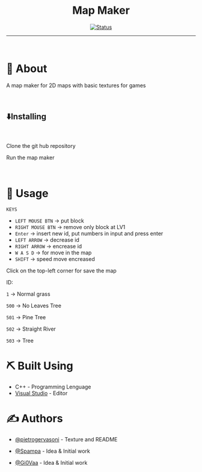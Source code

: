 
<!---
<p align="center">
 <img width=200px height=200px src=" " alt="Project logo"></a>
</p>
--->
 <h1 align="center">Map Maker</h1>

<div align="center">

[![Status](https://img.shields.io/badge/status-active-success.svg)]()


</div>

---

<p align="center"> 
    <br> 
</p>


# 🧐 About

A map maker for 2D maps with basic textures for games

</br>

## ⬇️Installing

</br>

Clone the git hub repository

Run the map maker

</br>


# 🎈 Usage <a name="usage"></a>

`KEYS`
- `LEFT MOUSE BTN` -> put block
- `RIGHT MOUSE BTN` -> remove only block at LV1
- `Enter` -> insert new id, put numbers in input and press enter
- `LEFT ARROW` -> decrease id
- `RIGHT ARROW` -> encrease id
- `W A S D` -> for move in the map
- `SHIFT` -> speed move encreased

Click on the top-left corner for save the map

ID:

`1` -> Normal grass

`500` -> No Leaves Tree

`501` -> Pine Tree

`502` -> Straight River

`503` -> Tree




# ⛏️ Built Using <a name = "built_using"></a>

- C++ - Programming Lenguage
- [Visual Studio](https://visualstudio.microsoft.com/it/) - Editor



# ✍️ Authors <a name = "authors"></a>

- [@pietrogervasoni](https://github.com/pietrogervasoni) - Texture and README

- [@Spampa](https://github.com/Spampa) - Idea & Initial work

- [@Gi0Vaa](https://github.com/Gi0Vaa) - Idea & Initial work